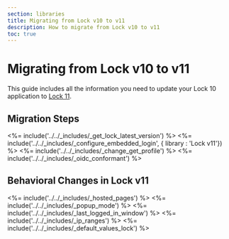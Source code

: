 ```yaml
---
section: libraries
title: Migrating from Lock v10 to v11
description: How to migrate from Lock v10 to v11
toc: true
---
```

# Migrating from Lock v10 to v11

This guide includes all the information you need to update your Lock 10 application to [Lock 11](/libraries/lock).

## Migration Steps

<%= include('../../_includes/_get_lock_latest_version') %>
<%= include('../../_includes/_configure_embedded_login', { library : 'Lock v11'}) %>
<%= include('../../_includes/_change_get_profile') %>
<%= include('../../_includes/_oidc_conformant') %>

## Behavioral Changes in Lock v11

<%= include('../../_includes/_hosted_pages') %>
<%= include('../../_includes/_popup_mode') %>
<%= include('../../_includes/_last_logged_in_window') %>
<%= include('../../_includes/_ip_ranges') %>
<%= include('../../_includes/_default_values_lock') %>
